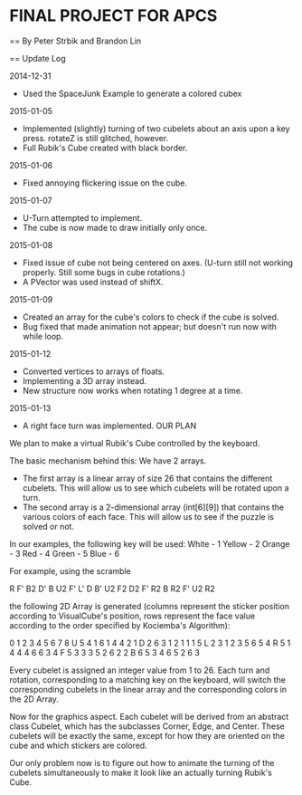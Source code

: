 FINAL PROJECT FOR APCS
====

==
By Peter Strbik and Brandon Lin

==
Update Log

2014-12-31
- Used the SpaceJunk Example to generate a colored cubex

2015-01-05
- Implemented (slightly) turning of two cubelets about an axis upon a key press. rotateZ is still glitched, however.
- Full Rubik's Cube created with black border.

2015-01-06
- Fixed annoying flickering issue on the cube.

2015-01-07
- U-Turn attempted to implement.
- The cube is now made to draw initially only once.

2015-01-08
- Fixed issue of cube not being centered on axes. (U-turn still not working properly. Still some bugs in cube rotations.)
- A PVector was used instead of shiftX.

2015-01-09
- Created an array for the cube's colors to check if the cube is solved.
- Bug fixed that made animation not appear; but doesn't run now with while loop.

2015-01-12
- Converted vertices to arrays of floats.
- Implementing a 3D array instead.
- New structure now works when rotating 1 degree at a time.

2015-01-13
- A right face turn was implemented.
OUR PLAN

We plan to make a virtual Rubik's Cube controlled by the keyboard.

The basic mechanism behind this:
We have 2 arrays.
- The first array is a linear array of size 26 that contains the different cubelets. This will allow us to see which cubelets will be rotated upon a turn.
- The second array is a 2-dimensional array (int[6][9]) that contains the various colors of each face. This will allow us to see if the puzzle is solved or not.

In our examples, the following key will be used:
White - 1
Yellow - 2
Orange - 3
Red - 4
Green - 5
Blue - 6

For example, using the scramble

R F' B2 D' B U2 F' L' D B' U2 F2 D2 F' R2 B R2 F' U2 R2

the following 2D Array is generated (columns represent the sticker position according to VisualCube's position, rows represent the face value according to the order specified by Kociemba's Algorithm):

  0 1 2 3 4 5 6 7 8
U 5 4 1 6 1 4 4 2 1
D 2 6 3 1 2 1 1 1 5
L 2 3 1 2 3 5 6 5 4
R 5 1 4 4 4 6 6 3 4
F 5 3 3 3 5 2 6 2 2
B 6 5 3 4 6 5 2 6 3

Every cubelet is assigned an integer value from 1 to 26. Each turn and rotation, corresponding to a matching key on the keyboard, will switch the corresponding cubelets in the linear array and the corresponding colors in the 2D Array.

Now for the graphics aspect. Each cubelet will be derived from an abstract class Cubelet, which has the subclasses Corner, Edge, and Center. These cubelets will be exactly the same, except for how they are oriented on the cube and which stickers are colored.

Our only problem now is to figure out how to animate the turning of the cubelets simultaneously to make it look like an actually turning Rubik's Cube.
